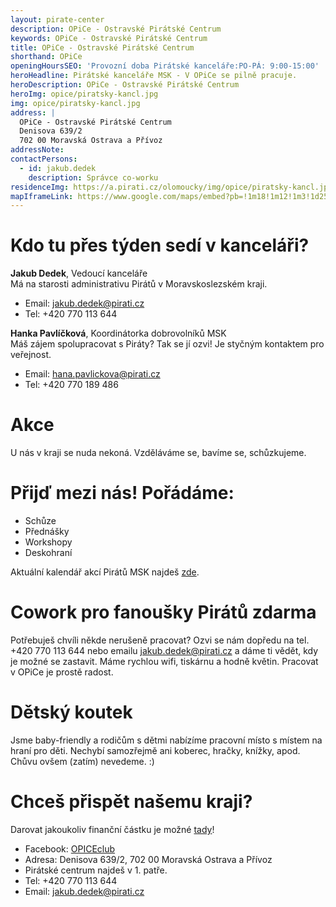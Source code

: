 ```yaml
---
layout: pirate-center
description: OPiCe - Ostravské Pirátské Centrum
keywords: OPiCe - Ostravské Pirátské Centrum
title: OPiCe - Ostravské Pirátské Centrum
shorthand: OPiCe
openingHoursSEO: 'Provozní doba Pirátské kanceláře:PO-PÁ: 9:00-15:00'
heroHeadline: Pirátské kanceláře MSK - V OPiCe se pilně pracuje. 
heroDescription: OPiCe - Ostravské Pirátské Centrum
heroImg: opice/piratsky-kancl.jpg
img: opice/piratsky-kancl.jpg
address: |
  OPiCe - Ostravské Pirátské Centrum
  Denisova 639/2
  702 00 Moravská Ostrava a Přívoz
addressNote:
contactPersons:
  - id: jakub.dedek
    description: Správce co-worku
residenceImg: https://a.pirati.cz/olomoucky/img/opice/piratsky-kancl.jpg
mapIframeLink: https://www.google.com/maps/embed?pb=!1m18!1m12!1m3!1d2573.476265291967!2d18.285943615863605!3d49.83350803950561!2m3!1f0!2f0!3f0!3m2!1i1024!2i768!4f13.1!3m3!1m2!1s0x4713e49a5bf5d909%3A0x25013ec50478d11c!2sOstravsk%C3%A9%20pir%C3%A1tsk%C3%A9%20centrum%20(OPiCe)!5e0!3m2!1scs!2scz!4v1630876710887!5m2!1scs!2scz
---
```

# Kdo tu přes týden sedí v kanceláři?

**Jakub Dedek**, Vedoucí kanceláře  
Má na starosti administrativu Pirátů v Moravskoslezském kraji.

- Email: [jakub.dedek@pirati.cz](mailto:jakub.dedek@pirati.cz)
- Tel: +420 770 113 644


**Hanka Pavlíčková**, Koordinátorka dobrovolníků MSK  
Máš zájem spolupracovat s Piráty? Tak se jí ozvi! Je styčným kontaktem pro veřejnost. 

- Email: [hana.pavlickova@pirati.cz](mailto:hana.pavlickova@pirati.cz)
- Tel: +420 770 189 486


# Akce

U nás v kraji se nuda nekoná. Vzděláváme se, bavíme se, schůzkujeme. 

# Přijď mezi nás! Pořádáme:

- Schůze
- Přednášky
- Workshopy
- Deskohraní

Aktuální kalendář akcí Pirátů MSK najdeš [zde](https://calendar.google.com/calendar/u/0/embed?src=i7ipksvi9b852grgjic8mnhua0@group.calendar.google.com&amp;amp;ctz=Europe/Prague).

# Cowork pro fanoušky Pirátů zdarma

Potřebuješ chvíli někde nerušeně pracovat? Ozvi se nám dopředu na tel. +420 770 113 644 nebo emailu jakub.dedek@pirati.cz a dáme ti vědět, kdy je možné se zastavit.
Máme rychlou wifi, tiskárnu a hodně květin. Pracovat v OPiCe je prostě radost. 

# Dětský koutek

Jsme baby-friendly a rodičům s dětmi nabízíme pracovní místo s místem na hraní pro děti.
Nechybí samozřejmě ani koberec, hračky, knížky, apod. Chůvu ovšem (zatím) nevedeme. :)

# Chceš přispět našemu kraji?

Darovat jakoukoliv finanční částku je možné [tady](https://dary.pirati.cz/podpor-kraj/moravskoslezsky/adresne-dary/ "Adresné dary pro Moravskoslezský kraj")! 

- Facebook: [OPICEclub](https://www.facebook.com/OPICEclub)
- Adresa: Denisova 639/2, 702 00 Moravská Ostrava a Přívoz
- Pirátské centrum najdeš v 1. patře.
- Tel: +420 770 113 644
- Email: [jakub.dedek@pirati.cz](mailto:jakub.dedek@pirati.cz)

